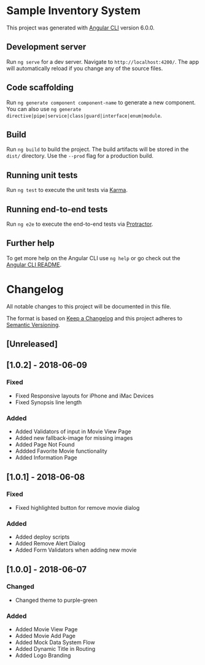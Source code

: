 # Sample Inventory System

This project was generated with [Angular CLI](https://github.com/angular/angular-cli) version 6.0.0.

## Development server

Run `ng serve` for a dev server. Navigate to `http://localhost:4200/`. The app will automatically reload if you change any of the source files.

## Code scaffolding

Run `ng generate component component-name` to generate a new component. You can also use `ng generate directive|pipe|service|class|guard|interface|enum|module`.

## Build

Run `ng build` to build the project. The build artifacts will be stored in the `dist/` directory. Use the `--prod` flag for a production build.

## Running unit tests

Run `ng test` to execute the unit tests via [Karma](https://karma-runner.github.io).

## Running end-to-end tests

Run `ng e2e` to execute the end-to-end tests via [Protractor](http://www.protractortest.org/).

## Further help

To get more help on the Angular CLI use `ng help` or go check out the [Angular CLI README](https://github.com/angular/angular-cli/blob/master/README.md).


# Changelog
All notable changes to this project will be documented in this file.

The format is based on [Keep a Changelog](http://keepachangelog.com/en/1.0.0/)
and this project adheres to [Semantic Versioning](http://semver.org/spec/v2.0.0.html).

## [Unreleased] 
## [1.0.2] - 2018-06-09 
### Fixed 
- Fixed Responsive layouts for iPhone and iMac Devices 
- Fixed Synopsis line length
### Added 
- Added Validators of input in Movie View Page 
- Added new fallback-image for missing images 
- Added Page Not Found
- Addded Favorite Movie functionality
- Added Information Page

## [1.0.1] - 2018-06-08 
### Fixed 
- Fixed highlighted button for remove movie dialog 
### Added 
- Added deploy scripts
- Added Remove Alert Dialog
- Added Form Validators when adding new movie

## [1.0.0] - 2018-06-07 
### Changed 
- Changed theme to purple-green
### Added 
- Added Movie View Page
- Added Movie Add Page 
- Added Mock Data System Flow 
- Added Dynamic Title in Routing 
- Added Logo Branding
